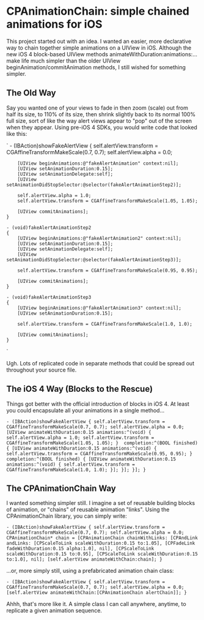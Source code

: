 # CPAnimationChain: simple chained animations for iOS

This project started out with an idea. I wanted an easier, more declarative way to chain together simple animations on a UIView in iOS. Although the new iOS 4 block-based UIView methods animateWithDuration:animations:... make life much simpler than the older UIView beginAnimation/commitAnimation methods, I still wished for something simpler.

## The Old Way

Say you wanted one of your views to fade in then zoom (scale) out from half its size, to 110% of its size, then shrink slightly back to its normal 100% full size, sort of like the way alert views appear to "pop" out of the screen when they appear. Using pre-iOS 4 SDKs, you would write code that looked like this:

`
	- (IBAction)showFakeAlertView
	{
		self.alertView.transform = CGAffineTransformMakeScale(0.7, 0.7);
		self.alertView.alpha = 0.0;
		
		[UIView beginAnimations:@"fakeAlertAnimation" context:nil];
		[UIView setAnimationDuration:0.15];
		[UIView setAnimationDelegate:self];
		[UIView setAnimationDidStopSelector:@selector(fakeAlertAnimationStep2)];
		
		self.alertView.alpha = 1.0;
		self.alertView.transform = CGAffineTransformMakeScale(1.05, 1.05);
		
		[UIView commitAnimations];
	}
	
	- (void)fakeAlertAnimationStep2
	{
		[UIView beginAnimations:@"fakeAlertAnimation2" context:nil];
		[UIView setAnimationDuration:0.15];
		[UIView setAnimationDelegate:self];
		[UIView setAnimationDidStopSelector:@selector(fakeAlertAnimationStep3)];
		
		self.alertView.transform = CGAffineTransformMakeScale(0.95, 0.95);
		
		[UIView commitAnimations];
	}
	
	- (void)fakeAlertAnimationStep3
	{
		[UIView beginAnimations:@"fakeAlertAnimation3" context:nil];
		[UIView setAnimationDuration:0.15];
		
		self.alertView.transform = CGAffineTransformMakeScale(1.0, 1.0);
		
		[UIView commitAnimations];
	}

`

Ugh. Lots of replicated code in separate methods that could be spread out throughout your source file.

## The iOS 4 Way (Blocks to the Rescue)

Things got better with the official introduction of blocks in iOS 4. At least you could encapsulate all your animations in a single method...

`
	- (IBAction)showFakeAlertView
	{
		self.alertView.transform = CGAffineTransformMakeScale(0.7, 0.7);
		self.alertView.alpha = 0.0;
		[UIView animateWithDuration:0.15 animations:^(void) {
			 self.alertView.alpha = 1.0;
			 self.alertView.transform = CGAffineTransformMakeScale(1.05, 1.05);
		 } 
		 completion:^(BOOL finished) {
			 [UIView animateWithDuration:0.15 animations:^(void) {
				  self.alertView.transform = CGAffineTransformMakeScale(0.95, 0.95);
			  } 
			  completion:^(BOOL finished) {
				  [UIView animateWithDuration:0.15 animations:^(void) {
					   self.alertView.transform = CGAffineTransformMakeScale(1.0, 1.0);
				   }];
			  }];
		 }];
	}
`

## The CPAnimationChain Way

I wanted something simpler still. I imagine a set of reusable building blocks of animation, or "chains" of reusable animation "links". Using the CPAnimationChain library, you can simply write:

`
	- (IBAction)showFakeAlertView
	{
		self.alertView.transform = CGAffineTransformMakeScale(0.7, 0.7);
		self.alertView.alpha = 0.0;
		CPAnimationChain* chain = [CPAnimationChain chainWithLinks:
				[CPAndLink andLinks:
				 [CPScaleToLink scaleWithDuration:0.15 to:1.05],
				 [CPFadeLink fadeWithDuration:0.15 alpha:1.0],
				 nil],
				[CPScaleToLink scaleWithDuration:0.15 to:0.95],
				[CPScaleToLink scaleWithDuration:0.15 to:1.0],
				nil];
		[self.alertView animateWithChain:chain];
	}
`

...or, more simply still, using a prefabricated animation chain class:

`
	- (IBAction)showFakeAlertView
	{
		self.alertView.transform = CGAffineTransformMakeScale(0.7, 0.7);
		self.alertView.alpha = 0.0;
		[self.alertView animateWithChain:[CPAnimationChain alertChain]];
	}
`

Ahhh, that's more like it. A simple class I can call anywhere, anytime, to replicate a given animation sequence.

